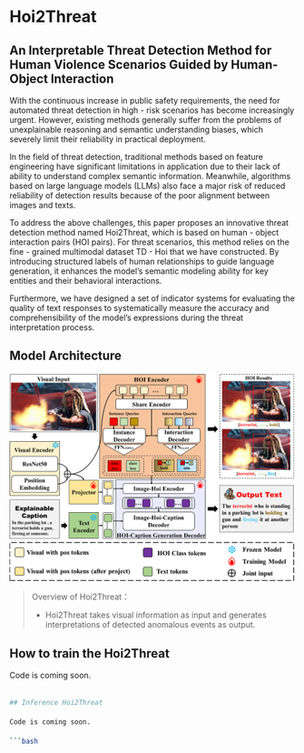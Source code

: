 # Hoi2Threat

## An Interpretable Threat Detection Method for Human Violence Scenarios Guided by Human-Object Interaction

With the continuous increase in public safety requirements, the need for automated threat detection in high - risk scenarios has become increasingly urgent. However, existing methods generally suffer from the problems of unexplainable reasoning and semantic understanding biases, which severely limit their reliability in practical deployment.

In the field of threat detection, traditional methods based on feature engineering have significant limitations in application due to their lack of ability to understand complex semantic information. Meanwhile, algorithms based on large language models (LLMs) also face a major risk of reduced reliability of detection results because of the poor alignment between images and texts.

To address the above challenges, this paper proposes an innovative threat detection method named Hoi2Threat, which is based on human - object interaction pairs (HOI pairs). For threat scenarios, this method relies on the fine - grained multimodal dataset TD - Hoi that we have constructed. By introducing structured labels of human relationships to guide language generation, it enhances the model’s semantic modeling ability for key entities and their behavioral interactions.

Furthermore, we have designed a set of indicator systems for evaluating the quality of text responses to systematically measure the accuracy and comprehensibility of the model’s expressions during the threat interpretation process.

## Model Architecture

![example](./imgs/model_arch.png)

> Overview of Hoi2Threat：
> - Hoi2Threat takes visual information as input and generates interpretations of detected anomalous events as output.

## How to train the Hoi2Threat

Code is coming soon.

```bash

## Inference Hoi2Threat

Code is coming soon.

```bash


